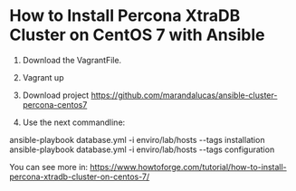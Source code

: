 # How to Install Percona XtraDB Cluster on CentOS 7 with Ansible

1. Download the VagrantFile.

2. Vagrant up

3. Download project https://github.com/marandalucas/ansible-cluster-percona-centos7

4. Use the next commandline:

ansible-playbook database.yml -i enviro/lab/hosts --tags installation
ansible-playbook database.yml -i enviro/lab/hosts --tags configuration

You can see more in:
https://www.howtoforge.com/tutorial/how-to-install-percona-xtradb-cluster-on-centos-7/
